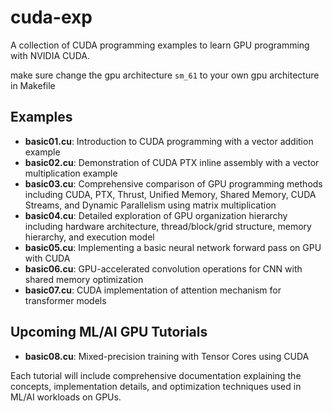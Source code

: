 # cuda-exp

A collection of CUDA programming examples to learn GPU programming with NVIDIA CUDA.

make sure change the gpu architecture `sm_61` to your own gpu architecture in Makefile

## Examples

- **basic01.cu**: Introduction to CUDA programming with a vector addition example
- **basic02.cu**: Demonstration of CUDA PTX inline assembly with a vector multiplication example
- **basic03.cu**: Comprehensive comparison of GPU programming methods including CUDA, PTX, Thrust, Unified Memory, Shared Memory, CUDA Streams, and Dynamic Parallelism using matrix multiplication
- **basic04.cu**: Detailed exploration of GPU organization hierarchy including hardware architecture, thread/block/grid structure, memory hierarchy, and execution model
- **basic05.cu**: Implementing a basic neural network forward pass on GPU with CUDA
- **basic06.cu**: GPU-accelerated convolution operations for CNN with shared memory optimization
- **basic07.cu**: CUDA implementation of attention mechanism for transformer models

## Upcoming ML/AI GPU Tutorials

- **basic08.cu**: Mixed-precision training with Tensor Cores using CUDA

Each tutorial will include comprehensive documentation explaining the concepts, implementation details, and optimization techniques used in ML/AI workloads on GPUs.